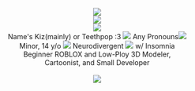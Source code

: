 <p align="center">
<img align="center" <[img src="https://media.discordapp.net/attachments/1112204674083344486/1212337382045777960/blur_edges_19.png?ex=6628d72c&is=6616622c&hm=3936ce5b95b01469c233760e98b6fb0e1a7f8530b11c2f5286b9d60c2da05e7d&=&format=webp&quality=lossless&width=1141&height=642"><br><img src="https://64.media.tumblr.com/23018bbe31b72c1512a00d06d55b3538/tumblr_inline_o9lwqkv5Wn1upru3y_400.gifv">
<br><img src=="https://64.media.tumblr.com/f8c1307e6d3fa04193555074ca7d7795/d47cbd9515de273e-ce/s500x750/5d856a613a5399417ffa93f8aaa048f616055144.gif"><br>Name's Kiz(mainly) or Teethpop :3 <img src="https://64.media.tumblr.com/f2e38ee6d7904ca4bb85d8cfa81d089b/376c3be447268f6e-37/s75x75_c1/23a852d6ec38e071f2733cf5f600014e2f244496.gifv"> Any Pronouns<img src="https://64.media.tumblr.com/28d07a58a02345cb4e66d69a01a2fb5c/376c3be447268f6e-9a/s75x75_c1/d1a9f92909b0092f6f65139911eda9bd8a0b8df1.gifv">
<br> Minor, 14 y/o <img src="https://64.media.tumblr.com/97fe82a78c1345a651d04bc18562d505/170b3dd2919ab7ee-ec/s75x75_c1/f96bde0526ac6d3bdf2f284a86ae2d620c78f82f.gifv"> Neurodivergent <img src="https://media.discordapp.net/attachments/1112204674083344486/1226193061189521489/Autism_spectrum_infinity_awareness_symbol.svg_1.png?ex=6623e047&is=66116b47&hm=c56bd4b974a3baea0b5d71e6f4e1e2168d19c483f2c84684df146954fef92218&=&format=webp&quality=lossless&width=30&height=22"> w/ Insomnia<br> Beginner ROBLOX and Low-Ploy 3D Modeler,<br> Cartoonist, and Small Developer<br>
<br> <img src="https://64.media.tumblr.com/2d0fc3fc549f77653a1f6173ea26d445/5e809c3c06b1ae92-3f/s400x600/d553e15d33c564b1642112039b8b13c258c85266.gifv">

